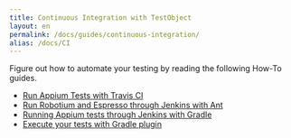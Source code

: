 ```yaml
---
title: Continuous Integration with TestObject
layout: en
permalink: /docs/guides/continuous-integration/
alias: /docs/CI
---
```


Figure out how to automate your testing by reading the following How-To guides.

+ <a href="/docs/guides/appium-travisci/">Run Appium Tests with Travis CI</a>
+ <a href="/docs/guides/robotium-espresso-jenkins-ant/">Run Robotium and Espresso through Jenkins with Ant</a>
+ <a href="/docs/guides/appium-jenkins-gradle/">Running Appium tests through Jenkins with Gradle</a>
+ <a href="docs/guides/gradle-plugin/">Execute your tests with Gradle plugin</a>
